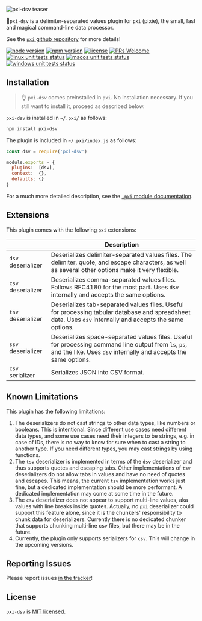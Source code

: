 ![pxi-dsv teaser][teaser]

🧚`pxi-dsv` is a delimiter-separated values plugin for `pxi` (pixie), the small, fast and magical command-line data processor.

See the [`pxi` github repository][pxi] for more details!

[![node version][shield-node]][node]
[![npm version][shield-npm]][npm-package]
[![license][shield-license]][license]
[![PRs Welcome][shield-prs]][contribute]
[![linux unit tests status][shield-unit-tests-linux]][actions]
[![macos unit tests status][shield-unit-tests-macos]][actions]
[![windows unit tests status][shield-unit-tests-windows]][actions]

## Installation

> :ok_hand: `pxi-dsv` comes preinstalled in `pxi`.
> No installation necessary.
> If you still want to install it, proceed as described below.

`pxi-dsv` is installed in `~/.pxi/` as follows:

```bash
npm install pxi-dsv
```

The plugin is included in `~/.pxi/index.js` as follows:

```js
const dsv = require('pxi-dsv')

module.exports = {
  plugins:  [dsv],
  context:  {},
  defaults: {}
}
```

For a much more detailed description, see the [`.pxi` module documentation][pxi-module].

## Extensions

This plugin comes with the following `pxi` extensions:

|                    | Description                                                                                                                                                       |
|--------------------|-------------------------------------------------------------------------------------------------------------------------------------------------------------------|
| `dsv` deserializer | Deserializes delimiter-separated values files. The delimiter, quote, and escape characters, as well as several other options make it very flexible.                     |
| `csv` deserializer | Deserializes comma-separated values files. Follows RFC4180 for the most part. Uses `dsv` internally and accepts the same options.                                       |
| `tsv` deserializer | Deserializes tab-separated values files. Useful for processing tabular database and spreadsheet data. Uses `dsv` internally and accepts the same options.               |
| `ssv` deserializer | Deserializes space-separated values files. Useful for processing command line output from `ls`, `ps`, and the like. Uses `dsv` internally and accepts the same options. |
| `csv` serializer   | Serializes JSON into CSV format.                                                                                                                                  |

## Known Limitations

This plugin has the following limitations:

1.  The deserializers do not cast strings to other data types, like numbers or booleans.
    This is intentional.
    Since different use cases need different data types, and some use cases need their integers to be strings,
    e.g. in case of IDs, there is no way to know for sure when to cast a string to another type.
    If you need different types, you may cast strings by using functions.
2.  The `tsv` deserializer is implemented in terms of the `dsv` deserializer and thus supports quotes and escaping tabs.
    Other implementations of `tsv` deserializers do not allow tabs in values and have no need of quotes and escapes.
    This means, the current `tsv` implementation works just fine, but a dedicated implementation should be more performant.
    A dedicated implementation may come at some time in the future.
3.  The `csv` deserializer does not appear to support multi-line values, aka values with line breaks inside quotes.
    Actually, no `pxi` deserializer could support this feature alone, since it is the chunkers' responsibility to chunk data for deserializers.
    Currently there is no dedicated chunker that supports chunking multi-line csv files, but there may be in the future.
4.  Currently, the plugin only supports serializers for `csv`.
    This will change in the upcoming versions.

## Reporting Issues

Please report issues [in the tracker][issues]!

## License

`pxi-dsv` is [MIT licensed][license].

[actions]: https://github.com/Yord/pxi-dsv/actions
[contribute]: https://github.com/Yord/pxi
[issues]: https://github.com/Yord/pxi/issues
[license]: https://github.com/Yord/pxi-dsv/blob/master/LICENSE
[node]: https://nodejs.org/
[npm-package]: https://www.npmjs.com/package/pxi-dsv
[pxi]: https://github.com/Yord/pxi
[pxi-module]: https://github.com/Yord/pxi#pxi-module
[shield-license]: https://img.shields.io/npm/l/pxi-dsv?color=yellow&labelColor=313A42
[shield-node]: https://img.shields.io/node/v/pxi-dsv?color=red&labelColor=313A42
[shield-npm]: https://img.shields.io/npm/v/pxi-dsv.svg?color=orange&labelColor=313A42
[shield-prs]: https://img.shields.io/badge/PRs-welcome-green.svg?labelColor=313A42
[shield-unit-tests-linux]: https://github.com/Yord/pxi-dsv/workflows/linux/badge.svg?branch=master
[shield-unit-tests-macos]: https://github.com/Yord/pxi-dsv/workflows/macos/badge.svg?branch=master
[shield-unit-tests-windows]: https://github.com/Yord/pxi-dsv/workflows/windows/badge.svg?branch=master
[teaser]: https://github.com/Yord/pxi-dsv/blob/master/teaser.gif?raw=true